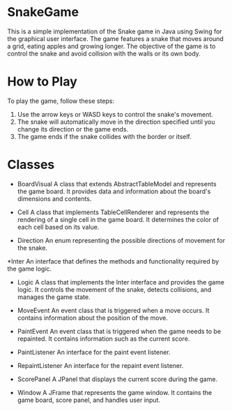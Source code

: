# SnakeGame
This is a simple implementation of the Snake game in Java using Swing for the graphical user interface. The game features a snake that moves around a grid, eating apples and growing longer. The objective of the game is to control the snake and avoid collision with the walls or its own body.

# How to Play
To play the game, follow these steps:

1. Use the arrow keys or WASD keys to control the snake's movement.
2. The snake will automatically move in the direction specified until you change its direction or the game ends.
3. The game ends if the snake collides with the border or itself.

# Classes
* BoardVisual
A class that extends AbstractTableModel and represents the game board. It provides data and information about the board's dimensions and contents.

* Cell
A class that implements TableCellRenderer and represents the rendering of a single cell in the game board. It determines the color of each cell based on its value.

* Direction
An enum representing the possible directions of movement for the snake.

*Inter
An interface that defines the methods and functionality required by the game logic.

* Logic
A class that implements the Inter interface and provides the game logic. It controls the movement of the snake, detects collisions, and manages the game state.

* MoveEvent
An event class that is triggered when a move occurs. It contains information about the position of the move.

* PaintEvent
An event class that is triggered when the game needs to be repainted. It contains information such as the current score.

* PaintListener
An interface for the paint event listener.

* RepaintListener
An interface for the repaint event listener.

* ScorePanel
A JPanel that displays the current score during the game.

* Window
A JFrame that represents the game window. It contains the game board, score panel, and handles user input.
